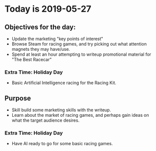 # Today is 2019-05-27

## Objectives for the day:

- Update the marketing "key points of interest"
- Browse Steam for racing games, and try picking out what attention magnets they may have/use.
- Spend at least an hour attempting to writeup promotional material for "The Best Racecar"
### Extra Time: Holiday Day
- Basic Artificial Intelligence racing for the Racing Kit.

## Purpose

- Skill build some marketing skills with the writeup.
- Learn about the market of racing games, and perhaps gain ideas on what the target audience desires.
### Extra Time: Holiday Day
- Have AI ready to go for some basic racing games.

